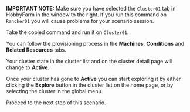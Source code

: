 **IMPORTANT NOTE:** Make sure you have selected the `Cluster01` tab in HobbyFarm in the window to the right. If you run this command on `Rancher01` you will cause problems for your scenario session.

Take the copied command and run it on `Cluster01`.

You can follow the provisioning process in the **Machines**, **Conditions** and **Related Resources** tabs.

Your cluster state in the cluster list and on the cluster detail page will change to **Active**.

Once your cluster has gone to **Active** you can start exploring it by either clicking the **Explore** button in the cluster list on the home page, or by selecting the cluster in the global menu.

Proceed to the next step of this scenario.

